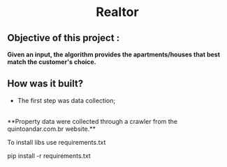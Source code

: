 <h1 align="center"> Realtor </h1>

## Objective of this project : 
**Given an input, the algorithm provides the apartments/houses that best match the customer's choice.**

## How was it built?
* The first step was data collection;
<br/> 
**Property data were collected through a crawler from the quintoandar.com.br website.**

To install libs use requirements.txt

pip install -r requirements.txt
